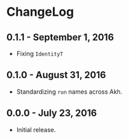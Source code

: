 # ChangeLog

## 0.1.1 - September 1, 2016
* Fixing `IdentityT`

## 0.1.0 - August 31, 2016
* Standardizing `run` names across Akh.

## 0.0.0 - July 23, 2016
* Initial release.

